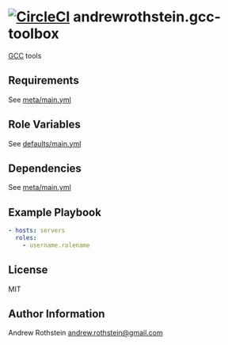 [![CircleCI](https://circleci.com/gh/andrewrothstein/ansible-gcc-toolbox.svg?style=svg)](https://circleci.com/gh/andrewrothstein/ansible-gcc-toolbox)
andrewrothstein.gcc-toolbox
=========

[GCC](https://gcc.gnu.org/) tools

Requirements
------------

See [meta/main.yml](meta/main.yml)

Role Variables
--------------

See [defaults/main.yml](defaults/main.yml)

Dependencies
------------

See [meta/main.yml](meta/main.yml)

Example Playbook
----------------

```yml
- hosts: servers
  roles:
    - username.rolename
```

License
-------

MIT

Author Information
------------------

Andrew Rothstein <andrew.rothstein@gmail.com>

